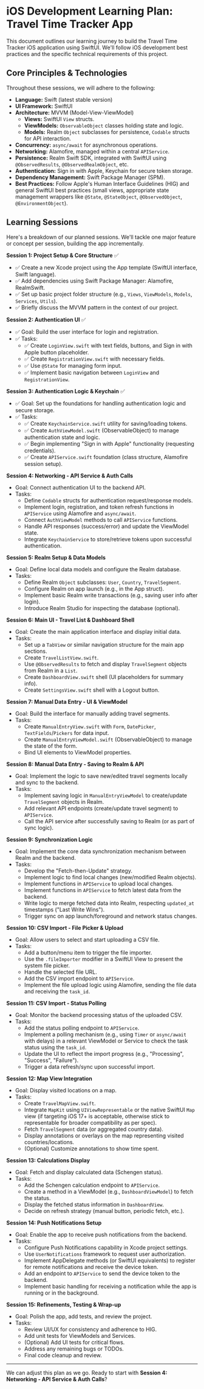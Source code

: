# iOS Development Learning Plan: Travel Time Tracker App

This document outlines our learning journey to build the Travel Time Tracker iOS application using SwiftUI. We'll follow iOS development best practices and the specific technical requirements of this project.

## Core Principles & Technologies

Throughout these sessions, we will adhere to the following:

*   **Language:** Swift (latest stable version)
*   **UI Framework:** SwiftUI
*   **Architecture:** MVVM (Model-View-ViewModel)
    *   **Views:** SwiftUI `View` structs.
    *   **ViewModels:** `ObservableObject` classes holding state and logic.
    *   **Models:** Realm `Object` subclasses for persistence, `Codable` structs for API interaction.
*   **Concurrency:** `async/await` for asynchronous operations.
*   **Networking:** Alamofire, managed within a central `APIService`.
*   **Persistence:** Realm Swift SDK, integrated with SwiftUI using `@ObservedResults`, `@ObservedRealmObject`, etc.
*   **Authentication:** Sign in with Apple, Keychain for secure token storage.
*   **Dependency Management:** Swift Package Manager (SPM).
*   **Best Practices:** Follow Apple's Human Interface Guidelines (HIG) and general SwiftUI best practices (small views, appropriate state management wrappers like `@State`, `@StateObject`, `@ObservedObject`, `@EnvironmentObject`).

## Learning Sessions

Here's a breakdown of our planned sessions. We'll tackle one major feature or concept per session, building the app incrementally.

**Session 1: Project Setup & Core Structure** ✅
*   ✅ Create a new Xcode project using the App template (SwiftUI interface, Swift language).
*   ✅ Add dependencies using Swift Package Manager: Alamofire, RealmSwift.
*   ✅ Set up basic project folder structure (e.g., `Views`, `ViewModels`, `Models`, `Services`, `Utils`).
*   ✅ Briefly discuss the MVVM pattern in the context of our project.

**Session 2: Authentication UI** ✅
*   ✅ Goal: Build the user interface for login and registration.
*   ✅ Tasks:
    *   ✅ Create `LoginView.swift` with text fields, buttons, and Sign in with Apple button placeholder.
    *   ✅ Create `RegistrationView.swift` with necessary fields.
    *   ✅ Use `@State` for managing form input.
    *   ✅ Implement basic navigation between `LoginView` and `RegistrationView`.

**Session 3: Authentication Logic & Keychain** ✅
*   ✅ Goal: Set up the foundations for handling authentication logic and secure storage.
*   ✅ Tasks:
    *   ✅ Create `KeychainService.swift` utility for saving/loading tokens.
    *   ✅ Create `AuthViewModel.swift` (ObservableObject) to manage authentication state and logic.
    *   ✅ Begin implementing "Sign in with Apple" functionality (requesting credentials).
    *   ✅ Create `APIService.swift` foundation (class structure, Alamofire session setup).

**Session 4: Networking - API Service & Auth Calls**
*   Goal: Connect authentication UI to the backend API.
*   Tasks:
    *   Define `Codable` structs for authentication request/response models.
    *   Implement login, registration, and token refresh functions in `APIService` using Alamofire and `async/await`.
    *   Connect `AuthViewModel` methods to call `APIService` functions.
    *   Handle API responses (success/error) and update the ViewModel state.
    *   Integrate `KeychainService` to store/retrieve tokens upon successful authentication.

**Session 5: Realm Setup & Data Models**
*   Goal: Define local data models and configure the Realm database.
*   Tasks:
    *   Define Realm `Object` subclasses: `User`, `Country`, `TravelSegment`.
    *   Configure Realm on app launch (e.g., in the App struct).
    *   Implement basic Realm write transactions (e.g., saving user info after login).
    *   Introduce Realm Studio for inspecting the database (optional).

**Session 6: Main UI - Travel List & Dashboard Shell**
*   Goal: Create the main application interface and display initial data.
*   Tasks:
    *   Set up a `TabView` or similar navigation structure for the main app sections.
    *   Create `TravelListView.swift`.
    *   Use `@ObservedResults` to fetch and display `TravelSegment` objects from Realm in a `List`.
    *   Create `DashboardView.swift` shell (UI placeholders for summary info).
    *   Create `SettingsView.swift` shell with a Logout button.

**Session 7: Manual Data Entry - UI & ViewModel**
*   Goal: Build the interface for manually adding travel segments.
*   Tasks:
    *   Create `ManualEntryView.swift` with `Form`, `DatePicker`, `TextFields`/`Pickers` for data input.
    *   Create `ManualEntryViewModel.swift` (ObservableObject) to manage the state of the form.
    *   Bind UI elements to ViewModel properties.

**Session 8: Manual Data Entry - Saving to Realm & API**
*   Goal: Implement the logic to save new/edited travel segments locally and sync to the backend.
*   Tasks:
    *   Implement saving logic in `ManualEntryViewModel` to create/update `TravelSegment` objects in Realm.
    *   Add relevant API endpoints (create/update travel segment) to `APIService`.
    *   Call the API service after successfully saving to Realm (or as part of sync logic).

**Session 9: Synchronization Logic**
*   Goal: Implement the core data synchronization mechanism between Realm and the backend.
*   Tasks:
    *   Develop the "Fetch-then-Update" strategy.
    *   Implement logic to find local changes (new/modified Realm objects).
    *   Implement functions in `APIService` to upload local changes.
    *   Implement functions in `APIService` to fetch latest data from the backend.
    *   Write logic to merge fetched data into Realm, respecting `updated_at` timestamps ("Last Write Wins").
    *   Trigger sync on app launch/foreground and network status changes.

**Session 10: CSV Import - File Picker & Upload**
*   Goal: Allow users to select and start uploading a CSV file.
*   Tasks:
    *   Add a button/menu item to trigger the file importer.
    *   Use the `.fileImporter` modifier in a SwiftUI View to present the system file picker.
    *   Handle the selected file URL.
    *   Add the CSV import endpoint to `APIService`.
    *   Implement the file upload logic using Alamofire, sending the file data and receiving the `task_id`.

**Session 11: CSV Import - Status Polling**
*   Goal: Monitor the backend processing status of the uploaded CSV.
*   Tasks:
    *   Add the status polling endpoint to `APIService`.
    *   Implement a polling mechanism (e.g., using `Timer` or `async/await` with delays) in a relevant ViewModel or Service to check the task status using the `task_id`.
    *   Update the UI to reflect the import progress (e.g., "Processing", "Success", "Failure").
    *   Trigger a data refresh/sync upon successful import.

**Session 12: Map View Integration**
*   Goal: Display visited locations on a map.
*   Tasks:
    *   Create `TravelMapView.swift`.
    *   Integrate `MapKit` using `UIViewRepresentable` or the native SwiftUI `Map` view (if targeting iOS 17+ is acceptable, otherwise stick to representable for broader compatibility as per spec).
    *   Fetch `TravelSegment` data (or aggregated country data).
    *   Display annotations or overlays on the map representing visited countries/locations.
    *   (Optional) Customize annotations to show time spent.

**Session 13: Calculations Display**
*   Goal: Fetch and display calculated data (Schengen status).
*   Tasks:
    *   Add the Schengen calculation endpoint to `APIService`.
    *   Create a method in a ViewModel (e.g., `DashboardViewModel`) to fetch the status.
    *   Display the fetched status information in `DashboardView`.
    *   Decide on refresh strategy (manual button, periodic fetch, etc.).

**Session 14: Push Notifications Setup**
*   Goal: Enable the app to receive push notifications from the backend.
*   Tasks:
    *   Configure Push Notifications capability in Xcode project settings.
    *   Use `UserNotifications` framework to request user authorization.
    *   Implement AppDelegate methods (or SwiftUI equivalents) to register for remote notifications and receive the device token.
    *   Add an endpoint to `APIService` to send the device token to the backend.
    *   Implement basic handling for receiving a notification while the app is running or in the background.

**Session 15: Refinements, Testing & Wrap-up**
*   Goal: Polish the app, add tests, and review the project.
*   Tasks:
    *   Review UI/UX for consistency and adherence to HIG.
    *   Add unit tests for ViewModels and Services.
    *   (Optional) Add UI tests for critical flows.
    *   Address any remaining bugs or TODOs.
    *   Final code cleanup and review.

---

We can adjust this plan as we go. Ready to start with **Session 4: Networking - API Service & Auth Calls**? 